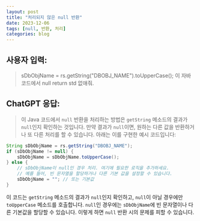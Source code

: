```yaml
---
layout: post
title: "처리되지 않은 null 반환"
date: 2023-12-06
tags: [null, 반환, 처리]
categories: blog
---
```


## 사용자 입력:
> sDbObjName = rs.getString("DBOBJ_NAME").toUpperCase(); 이 자바코드에서 null return std 없애줘.

## ChatGPT 응답:
> 이 Java 코드에서 `null` 반환을 처리하는 방법은 `getString` 메소드의 결과가 `null`인지 확인하는 것입니다. 만약 결과가 `null`이면, 원하는 다른 값을 반환하거나 또 다른 처리를 할 수 있습니다. 아래는 이를 구현한 예시 코드입니다:

```java
String sDbObjName = rs.getString("DBOBJ_NAME");
if (sDbObjName != null) {
    sDbObjName = sDbObjName.toUpperCase();
} else {
    // sDbObjName이 null인 경우 처리. 여기에 필요한 로직을 추가하세요.
    // 예를 들어, 빈 문자열을 할당하거나 다른 기본 값을 설정할 수 있습니다.
    sDbObjName = ""; // 또는 기본값
}
```

이 코드는 `getString` 메소드의 결과가 `null`인지 확인하고, `null`이 아닐 경우에만 `toUpperCase` 메소드를 호출합니다. `null`인 경우에는 `sDbObjName`에 빈 문자열이나 다른 기본값을 할당할 수 있습니다. 이렇게 하면 `null` 반환 시의 문제를 피할 수 있습니다.

